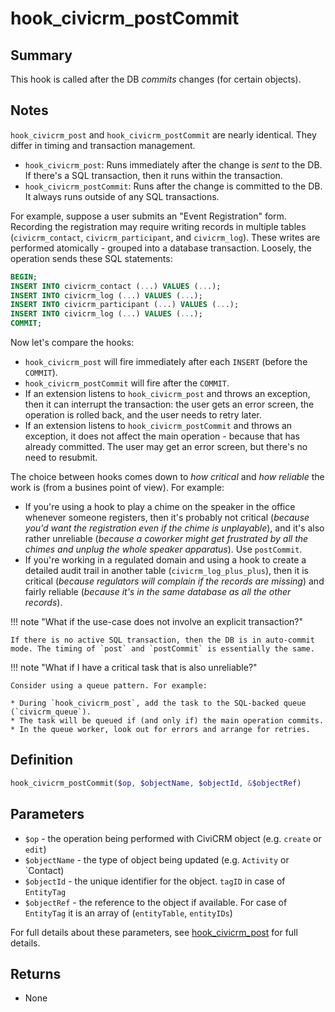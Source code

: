 # hook_civicrm_postCommit

## Summary

This hook is called after the DB *commits* changes (for certain objects).

## Notes

<!-- TODO: The notes at the top of hook_civicrm_{pre,post,postCommit} are
all kind of high-level, applicable to all hooks. Figure a better place to put this. -->

`hook_civicrm_post` and `hook_civicrm_postCommit` are nearly identical. They differ in timing and transaction management.

* `hook_civicrm_post`: Runs immediately after the change is *sent* to the DB. If there's a SQL transaction, then it runs within the transaction.
* `hook_civicrm_postCommit`: Runs after the change is committed to the DB. It always runs outside of any SQL transactions.

For example, suppose a user submits an "Event Registration" form.  Recording the registration may require writing records in
multiple tables (`civicrm_contact`, `civicrm_participant`, and `civicrm_log`).  These writes are performed atomically - grouped
into a database transaction. Loosely, the operation sends these SQL statements:

```sql
BEGIN;
INSERT INTO civicrm_contact (...) VALUES (...);
INSERT INTO civicrm_log (...) VALUES (...);
INSERT INTO civicrm_participant (...) VALUES (...);
INSERT INTO civicrm_log (...) VALUES (...);
COMMIT;
```

Now let's compare the hooks:

* `hook_civicrm_post` will fire immediately after each `INSERT` (before the `COMMIT`).
* `hook_civicrm_postCommit` will fire after the `COMMIT`.
* If an extension listens to `hook_civicrm_post` and throws an exception, then it can interrupt the transaction: the user gets
  an error screen, the operation is rolled back, and the user needs to retry later.
* If an extension listens to `hook_civicrm_postCommit` and throws an exception, it does not affect the main operation -
  because that has already committed. The user may get an error screen, but there's no need to resubmit.

The choice between hooks comes down to *how critical* and *how reliable* the work is (from a busines point of view). For example:

* If you're using a hook to play a chime on the speaker in the office whenever someone registers, then it's probably not critical (*because
  you'd want the registration even if the chime is unplayable*), and it's also rather unreliable (*because a coworker might get frustrated by all
  the chimes and unplug the whole speaker apparatus*). Use `postCommit`.
* If you're working in a regulated domain and using a hook to create a detailed audit trail in another table (`civicrm_log_plus_plus`),
  then it is critical (*because regulators will complain if the records are missing*) and fairly reliable (*because it's in the same
  database as all the other records*).

!!! note "What if the use-case does not involve an explicit transaction?"

    If there is no active SQL transaction, then the DB is in auto-commit mode. The timing of `post` and `postCommit` is essentially the same.

!!! note "What if I have a critical task that is also unreliable?"

    Consider using a queue pattern. For example:

    * During `hook_civicrm_post`, add the task to the SQL-backed queue (`civicrm_queue`).
    * The task will be queued if (and only if) the main operation commits.
    * In the queue worker, look out for errors and arrange for retries.



## Definition

```php
hook_civicrm_postCommit($op, $objectName, $objectId, &$objectRef)
```

## Parameters

-   `$op` - the operation being performed with CiviCRM object (e.g. `create` or `edit`)
-   `$objectName` - the type of object being updated (e.g. `Activity` or `Contact)
-   `$objectId` - the unique identifier for the object. `tagID` in case of `EntityTag`
-   `$objectRef` - the reference to the object if available. For case of `EntityTag` it is an array of (`entityTable`, `entityIDs`)

For full details about these parameters, see [hook_civicrm_post](hooks/hook_civicrm_post.md) for full details.

## Returns

-   None
